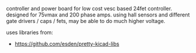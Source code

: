 controller and power board for low cost vesc based 24fet controller. 
designed for 75vmax and 200 phase amps. using hall sensors and different gate drivers / caps / fets, may be able to do much higher voltage.

uses libraries from:
* https://github.com/esden/pretty-kicad-libs
